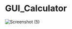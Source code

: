 # GUI_Calculator

![Screenshot (5)](https://user-images.githubusercontent.com/86725419/195547717-2fbc63c6-7ddb-4b58-9f0e-187cb555c844.png)
